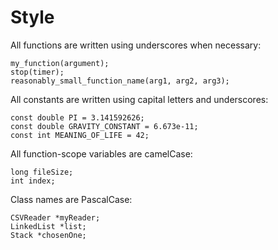 Style
=====

All functions are written using underscores when necessary:

    my_function(argument);
    stop(timer);
    reasonably_small_function_name(arg1, arg2, arg3);

All constants are written using capital letters and underscores:

    const double PI = 3.141592626;
    const double GRAVITY_CONSTANT = 6.673e-11;
    const int MEANING_OF_LIFE = 42;

All function-scope variables are camelCase:

    long fileSize;
    int index;

Class names are PascalCase:

    CSVReader *myReader;
    LinkedList *list;
    Stack *chosenOne;

